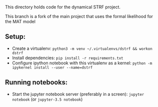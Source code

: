 This directory holds code for the dynamical STRF project.

This branch is a fork of the main project that uses the formal likelihood for
the MAT model

## Setup:

- Create a virtualenv: `python3 -m venv ~/.virtualenvs/dstrf && workon dstrf`
- Install dependencies: `pip install -r requirements.txt`
- Configure ipython notebook with this virtualenv as a kernel: `python -m ipykernel install --user --name=dstrf`

## Running notebooks:

- Start the jupyter notebook server (preferably in a screen): `jupyter notebook` (or `jupyter-3.5 notebook`)
